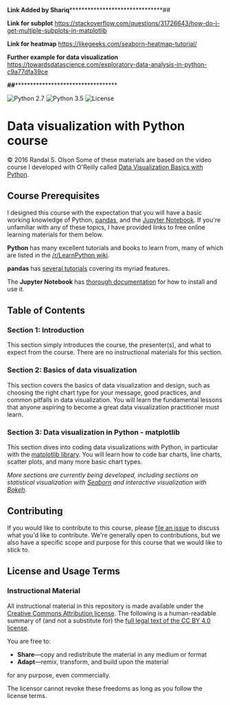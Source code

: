********************Link Added by Shariq***************************************************##


**Link for subplot**
https://stackoverflow.com/questions/31726643/how-do-i-get-multiple-subplots-in-matplotlib

**Link for heatmap**
https://likegeeks.com/seaborn-heatmap-tutorial/

**Further example for data visualization**
https://towardsdatascience.com/exploratory-data-analysis-in-python-c9a77dfa39ce



********************************************##******************************************************************************


![Python 2.7](https://img.shields.io/badge/python-2.7-blue.svg)
![Python 3.5](https://img.shields.io/badge/python-3.5-blue.svg)
![License](https://img.shields.io/badge/license-MIT%20License-blue.svg)

# Data visualization with Python course

© 2016 Randal S. Olson
Some of these materials are based on the video course I developed with O'Reilly called [Data Visualization Basics with Python](http://shop.oreilly.com/product/0636920046592.do).

## Course Prerequisites

I designed this course with the expectation that you will have a basic working knowledge of Python, [pandas](http://pandas.pydata.org/), and the [Jupyter Notebook](http://jupyter.org/). If you're unfamiliar with any of these topics, I have provided links to free online learning materials for them below.

**Python** has many excellent tutorials and books to learn from, many of which are listed in the [/r/LearnPython wiki](https://www.reddit.com/r/learnpython/wiki/index).

**pandas** has [several tutorials](http://pandas.pydata.org/pandas-docs/stable/tutorials.html) covering its myriad features.

The **Jupyter Notebook** has [thorough documentation](http://jupyter.readthedocs.org/en/latest/index.html) for how to install and use it.

## Table of Contents

### Section 1: Introduction

This section simply introduces the course, the presenter(s), and what to expect from the course. There are no instructional materials for this section.

### Section 2: Basics of data visualization

This section covers the basics of data visualization and design, such as choosing the right chart type for your message, good practices, and common pitfalls in data visualization. You will learn the fundamental lessons that anyone aspiring to become a great data visualization practitioner must learn.

### Section 3: Data visualization in Python - matplotlib

This section dives into coding data visualizations with Python, in particular with the [matplotlib library](http://matplotlib.org/). You will learn how to code bar charts, line charts, scatter plots, and many more basic chart types.

*More sections are currently being developed, including sections on statistical visualization with [Seaborn](http://stanford.edu/~mwaskom/software/seaborn/) and interactive visualization with [Bokeh](http://bokeh.pydata.org/).*

## Contributing

If you would like to contribute to this course, please [file an issue](https://github.com/rhiever/python-data-visualization-course/issues) to discuss what you'd like to contribute. We're generally open to contributions, but we also have a specific scope and purpose for this course that we would like to stick to.

## License and Usage Terms

### Instructional Material

All instructional material in this repository is made available under the [Creative Commons Attribution license](https://creativecommons.org/licenses/by/4.0/). The following is a human-readable summary of (and not a substitute for) the [full legal text of the CC BY 4.0 license](https://creativecommons.org/licenses/by/4.0/legalcode).

You are free to:

* **Share**—copy and redistribute the material in any medium or format
* **Adapt**—remix, transform, and build upon the material

for any purpose, even commercially.

The licensor cannot revoke these freedoms as long as you follow the license terms.







